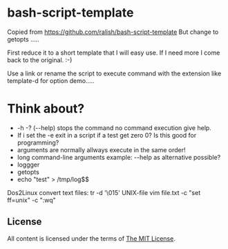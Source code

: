 bash-script-template
====================

Copied from https://github.com/ralish/bash-script-template But change to getopts .....

First reduce it to a short template that I will easy use. If I need more I come back to the original. :-)

Use a link or rename the script to execute command with the extension like template-d for option demo..... 

# Think about? 
* -h -? (--help) stops the command no command execution give help.
* If i set the -e exit in a script if a test get zero 0? Is this good for programming? 
* arguments are normally allways execute in the same order!
* long  command-line arguments example: --help as alternative possible? 
* loggger
* getopts
* echo "test" > /tmp/log$$

Dos2Linux convert text files:
tr -d '\015' <DOS-file >UNIX-file
vim file.txt -c "set ff=unix" -c ":wq"

License
-------

All content is licensed under the terms of [The MIT License](LICENSE).
